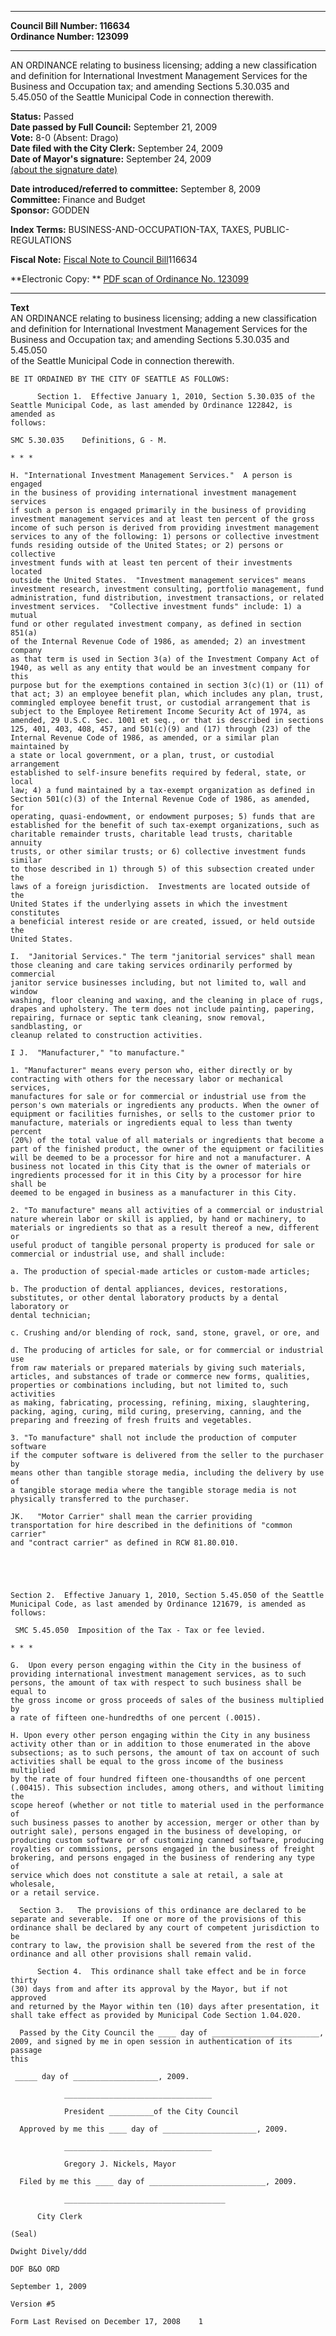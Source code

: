 * * * * *  
  
**Council Bill Number: [](#h0)[](#h2)116634**   
**Ordinance Number: 123099**  
  
* * * * *  
  
AN ORDINANCE relating to business licensing; adding a new classification and definition for International Investment Management Services for the Business and Occupation tax; and amending Sections 5.30.035 and 5.45.050 of the Seattle Municipal Code in connection therewith.  
  
**Status:** Passed   
**Date passed by Full Council:** September 21, 2009   
**Vote:** 8-0 (Absent: Drago)   
**Date filed with the City Clerk:** September 24, 2009   
**Date of Mayor's signature:** September 24, 2009   
[(about the signature date)](/~public/approvaldate.htm)   
  
  
**Date introduced/referred to committee:** September 8, 2009   
**Committee:** Finance and Budget   
**Sponsor:** GODDEN   
  
**Index Terms:** BUSINESS-AND-OCCUPATION-TAX, TAXES, PUBLIC-REGULATIONS  
  
**Fiscal Note:** [Fiscal Note to Council Bill](http://clerk.seattle.gov/~public/fnote/116634.htm)[](#h1)[](#h3)116634  
  
**Electronic Copy: ** [PDF scan of Ordinance No. 123099](/~archives/Ordinances/Ord_123099.pdf)  
  
* * * * *  
  
**Text**  
    AN ORDINANCE relating to business licensing; adding a new classification  
    and definition for International Investment Management Services for the  
    Business and Occupation tax; and amending Sections 5.30.035 and 5.45.050  
    of the Seattle Municipal Code in connection therewith.  
  
    BE IT ORDAINED BY THE CITY OF SEATTLE AS FOLLOWS:  
  
          Section 1.  Effective January 1, 2010, Section 5.30.035 of the  
    Seattle Municipal Code, as last amended by Ordinance 122842, is amended as  
    follows:  
  
    SMC 5.30.035    Definitions, G - M.  
  
    * * *  
  
    H. "International Investment Management Services."  A person is engaged  
    in the business of providing international investment management services  
    if such a person is engaged primarily in the business of providing  
    investment management services and at least ten percent of the gross  
    income of such person is derived from providing investment management  
    services to any of the following: 1) persons or collective investment  
    funds residing outside of the United States; or 2) persons or collective  
    investment funds with at least ten percent of their investments located  
    outside the United States.  "Investment management services" means  
    investment research, investment consulting, portfolio management, fund  
    administration, fund distribution, investment transactions, or related  
    investment services.  "Collective investment funds" include: 1) a mutual  
    fund or other regulated investment company, as defined in section 851(a)  
    of the Internal Revenue Code of 1986, as amended; 2) an investment company  
    as that term is used in Section 3(a) of the Investment Company Act of  
    1940, as well as any entity that would be an investment company for this  
    purpose but for the exemptions contained in section 3(c)(1) or (11) of  
    that act; 3) an employee benefit plan, which includes any plan, trust,  
    commingled employee benefit trust, or custodial arrangement that is  
    subject to the Employee Retirement Income Security Act of 1974, as  
    amended, 29 U.S.C. Sec. 1001 et seq., or that is described in sections  
    125, 401, 403, 408, 457, and 501(c)(9) and (17) through (23) of the  
    Internal Revenue Code of 1986, as amended, or a similar plan maintained by  
    a state or local government, or a plan, trust, or custodial arrangement  
    established to self-insure benefits required by federal, state, or local  
    law; 4) a fund maintained by a tax-exempt organization as defined in  
    Section 501(c)(3) of the Internal Revenue Code of 1986, as amended, for  
    operating, quasi-endowment, or endowment purposes; 5) funds that are  
    established for the benefit of such tax-exempt organizations, such as  
    charitable remainder trusts, charitable lead trusts, charitable annuity  
    trusts, or other similar trusts; or 6) collective investment funds similar  
    to those described in 1) through 5) of this subsection created under the  
    laws of a foreign jurisdiction.  Investments are located outside of the  
    United States if the underlying assets in which the investment constitutes  
    a beneficial interest reside or are created, issued, or held outside the  
    United States.  
  
    I.  "Janitorial Services." The term "janitorial services" shall mean  
    those cleaning and care taking services ordinarily performed by commercial  
    janitor service businesses including, but not limited to, wall and window  
    washing, floor cleaning and waxing, and the cleaning in place of rugs,  
    drapes and upholstery. The term does not include painting, papering,  
    repairing, furnace or septic tank cleaning, snow removal, sandblasting, or  
    cleanup related to construction activities.  
  
    I J.  "Manufacturer," "to manufacture."  
  
    1. "Manufacturer" means every person who, either directly or by  
    contracting with others for the necessary labor or mechanical services,  
    manufactures for sale or for commercial or industrial use from the  
    person's own materials or ingredients any products. When the owner of  
    equipment or facilities furnishes, or sells to the customer prior to  
    manufacture, materials or ingredients equal to less than twenty percent  
    (20%) of the total value of all materials or ingredients that become a  
    part of the finished product, the owner of the equipment or facilities  
    will be deemed to be a processor for hire and not a manufacturer. A  
    business not located in this City that is the owner of materials or  
    ingredients processed for it in this City by a processor for hire shall be  
    deemed to be engaged in business as a manufacturer in this City.  
  
    2. "To manufacture" means all activities of a commercial or industrial  
    nature wherein labor or skill is applied, by hand or machinery, to  
    materials or ingredients so that as a result thereof a new, different or  
    useful product of tangible personal property is produced for sale or  
    commercial or industrial use, and shall include:  
  
    a. The production of special-made articles or custom-made articles;  
  
    b. The production of dental appliances, devices, restorations,  
    substitutes, or other dental laboratory products by a dental laboratory or  
    dental technician;  
  
    c. Crushing and/or blending of rock, sand, stone, gravel, or ore, and  
  
    d. The producing of articles for sale, or for commercial or industrial use  
    from raw materials or prepared materials by giving such materials,  
    articles, and substances of trade or commerce new forms, qualities,  
    properties or combinations including, but not limited to, such activities  
    as making, fabricating, processing, refining, mixing, slaughtering,  
    packing, aging, curing, mild curing, preserving, canning, and the  
    preparing and freezing of fresh fruits and vegetables.  
  
    3. "To manufacture" shall not include the production of computer software  
    if the computer software is delivered from the seller to the purchaser by  
    means other than tangible storage media, including the delivery by use of  
    a tangible storage media where the tangible storage media is not  
    physically transferred to the purchaser.  
  
    JK.   "Motor Carrier" shall mean the carrier providing  
    transportation for hire described in the definitions of "common carrier"  
    and "contract carrier" as defined in RCW 81.80.010.  
  
  
  
  
  
    Section 2.  Effective January 1, 2010, Section 5.45.050 of the Seattle  
    Municipal Code, as last amended by Ordinance 121679, is amended as  
    follows:  
  
     SMC 5.45.050  Imposition of the Tax - Tax or fee levied.  
  
    * * *  
  
    G.  Upon every person engaging within the City in the business of  
    providing international investment management services, as to such  
    persons, the amount of tax with respect to such business shall be equal to  
    the gross income or gross proceeds of sales of the business multiplied by  
    a rate of fifteen one-hundredths of one percent (.0015).  
  
    H. Upon every other person engaging within the City in any business  
    activity other than or in addition to those enumerated in the above  
    subsections; as to such persons, the amount of tax on account of such  
    activities shall be equal to the gross income of the business multiplied  
    by the rate of four hundred fifteen one-thousandths of one percent  
    (.00415). This subsection includes, among others, and without limiting the  
    scope hereof (whether or not title to material used in the performance of  
    such business passes to another by accession, merger or other than by  
    outright sale), persons engaged in the business of developing, or  
    producing custom software or of customizing canned software, producing  
    royalties or commissions, persons engaged in the business of freight  
    brokering, and persons engaged in the business of rendering any type of  
    service which does not constitute a sale at retail, a sale at wholesale,  
    or a retail service.  
  
      Section 3.   The provisions of this ordinance are declared to be  
    separate and severable.  If one or more of the provisions of this  
    ordinance shall be declared by any court of competent jurisdiction to be  
    contrary to law, the provision shall be severed from the rest of the  
    ordinance and all other provisions shall remain valid.  
  
          Section 4.  This ordinance shall take effect and be in force thirty  
    (30) days from and after its approval by the Mayor, but if not approved  
    and returned by the Mayor within ten (10) days after presentation, it  
    shall take effect as provided by Municipal Code Section 1.04.020.  
  
      Passed by the City Council the ____ day of ________________________,  
    2009, and signed by me in open session in authentication of its passage  
    this  
  
     _____ day of ___________________, 2009.  
  
                _________________________________  
  
                President __________of the City Council  
  
      Approved by me this ____ day of _____________________, 2009.  
  
                _________________________________  
  
                Gregory J. Nickels, Mayor  
  
      Filed by me this ____ day of __________________________, 2009.  
  
                ____________________________________  
  
          City Clerk  
  
    (Seal)  
  
    Dwight Dively/ddd  
  
    DOF B&O ORD  
  
    September 1, 2009  
  
    Version #5  
  
    Form Last Revised on December 17, 2008    1  

